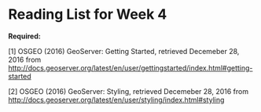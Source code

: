 # Reading List for Week 4

**Required:**

[1] OSGEO (2016) GeoServer: Getting Started, retrieved Decemeber 28, 2016 from http://docs.geoserver.org/latest/en/user/gettingstarted/index.html#getting-started

[2] OSGEO (2016) GeoServer: Styling, retrieved Decemeber 28, 2016 from http://docs.geoserver.org/latest/en/user/styling/index.html#styling
